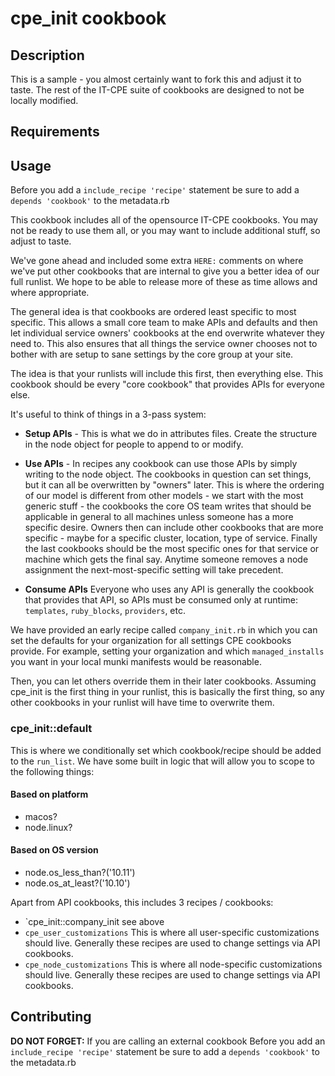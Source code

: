 cpe_init cookbook
=================

Description
-----------
This is a sample - you almost certainly want to fork this and adjust it to taste.
The rest of the IT-CPE suite of cookbooks are designed to not be locally modified.

Requirements
------------

Usage
-----
Before you add a `include_recipe 'recipe'` statement be sure to add a
`depends 'cookbook'` to the metadata.rb

This cookbook includes all of the opensource IT-CPE cookbooks. You may not be
ready to use them all, or you may want to include additional stuff, so adjust
to taste.

We've gone ahead and included some extra `HERE:` comments on where we've put
other cookbooks that are internal to give you a better idea of our full runlist.
We hope to be able to release more of these as time allows and where
appropriate.

The general idea is that cookbooks are ordered least specific to most specific.
This allows a small core team to make APIs and defaults and then let individual
service owners' cookbooks at the end overwrite whatever they need to. This also
ensures that all things the service owner chooses not to bother with are setup
to sane settings by the core group at your site.

The idea is that your runlists will include this first, then everything else.
This cookbook should be every "core cookbook" that provides APIs for everyone
else.

It's useful to think of things in a 3-pass system:

* **Setup APIs** - This is what we do in attributes files. Create the structure
in the node object for people to append to or modify.
* **Use APIs** -  In recipes any cookbook can use those APIs by simply writing
to the node object. The cookbooks in question can set things, but it can all be
overwritten by "owners" later. This is where the ordering of our model is
different from other models - we start with the most generic stuff -
the cookbooks the core OS team writes that should be applicable in general to
all machines unless someone has a more specific desire. Owners then can include
other cookbooks that are more specific - maybe for a specific cluster, location,
type of service. Finally the last cookbooks should be the most specific ones for
that service or machine which gets the final say. Anytime someone removes a node
assignment the next-most-specific setting will take precedent.

* **Consume APIs** Everyone who uses any API is generally the cookbook that
provides that API, so APIs must be consumed only at runtime: `templates`,
`ruby_blocks`, `providers`, etc.

We have provided an early recipe called `company_init.rb` in which you can set
the defaults for your organization for all settings CPE cookbooks provide.
For example, setting your organization and which `managed_installs` you want
in your local munki manifests would be reasonable.

Then, you can let others override them in their later cookbooks. Assuming
cpe_init is the first thing in your runlist, this is basically the first thing,
so any other cookbooks in your runlist will have time to overwrite them.

### cpe_init::default
This is where we conditionally set which cookbook/recipe should be added to the
`run_list`. We have some built in logic that will allow you to scope to the
following things:

#### Based on platform
* macos?
* node.linux?

#### Based on OS version
* node.os_less_than?('10.11')
* node.os_at_least?('10.10')

Apart from API cookbooks, this includes 3 recipes / cookbooks:

* `cpe_init::company_init
   see above
* `cpe_user_customizations`
   This is where all user-specific customizations should live. Generally
   these recipes are used to change settings via API cookbooks.
* `cpe_node_customizations`
   This is where all node-specific customizations should live. Generally
   these recipes are used to change settings via API cookbooks.

Contributing
------------

**DO NOT FORGET:** If you are calling an external cookbook Before you add an
`include_recipe 'recipe'` statement be sure to add a `depends 'cookbook'` to the
metadata.rb
